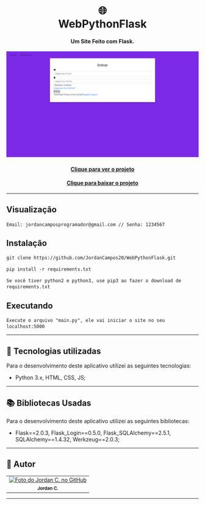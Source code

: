 <h1 align="center">
  🌐️<br>WebPythonFlask
</h1>

<h4 align="center">
  Um Site Feito com Flask.
</h4>

<p align="center"><img src="Images/preview.png" alt="Resultado final do projeto"></p>

<h4 align="center"><a href="https://webpythonflaskreserve.herokuapp.com/login">Clique para ver o projeto</a></h4>
<h4 align="center"><a href="https://github.com/JordanCampos20/WebPythonFlask/archive/refs/heads/main.zip">Clique para baixar o projeto</a></h4>

---

## Visualização

```
Email: jordancamposprogramador@gmail.com // Senha: 1234567
```

## Instalação
```
git clone https://github.com/JordanCampos20/WebPythonFlask.git
```
```
pip install -r requirements.txt
```

```
Se você tiver python2 e python3, use pip3 ao fazer o download de requirements.txt 
```

## Executando

```
Execute o arquivo "main.py", ele vai iniciar o site no seu localhost:5000
```

---

## 💼 Tecnologias utilizadas
Para o desenvolvimento deste aplicativo utilizei as seguintes tecnologias:

- Python 3.x, HTML, CSS, JS;

---

## 📚 Bibliotecas Usadas
Para o desenvolvimento deste aplicativo utilizei as seguintes bibliotecas:

- Flask==2.0.3, Flask_Login==0.5.0, Flask_SQLAlchemy==2.5.1, SQLAlchemy==1.4.32, Werkzeug==2.0.3;

---

## 🦄 Autor<br>
<table>
  <tr>
    <td align="center">
      <a href="https://github.com/JordanCampos20">
        <img src="https://avatars.githubusercontent.com/u/85715358" width="100px;" alt="Foto do Jordan C. no GitHub"/><br>
        <sub>
          <b>Jordan C.</b>
        </sub>
      </a>
    </td>
  </tr>
</table>

---